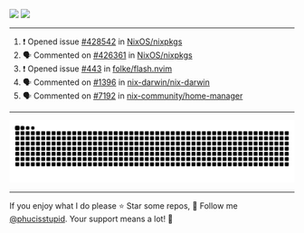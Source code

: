 ![](https://github-readme-stats.vercel.app/api?username=phucisstupid&show_icons=true&theme=catppuccin_mocha)
![](https://streak-stats.demolab.com?user=phucisstupid&theme=catppuccin_mocha)

---

<!--START_SECTION:activity-->
1. ❗ Opened issue [#428542](https://github.com/NixOS/nixpkgs/issues/428542) in [NixOS/nixpkgs](https://github.com/NixOS/nixpkgs)
2. 🗣 Commented on [#426361](https://github.com/NixOS/nixpkgs/pull/426361#issuecomment-3117810052) in [NixOS/nixpkgs](https://github.com/NixOS/nixpkgs)
3. ❗ Opened issue [#443](https://github.com/folke/flash.nvim/issues/443) in [folke/flash.nvim](https://github.com/folke/flash.nvim)
4. 🗣 Commented on [#1396](https://github.com/nix-darwin/nix-darwin/pull/1396#issuecomment-3114374773) in [nix-darwin/nix-darwin](https://github.com/nix-darwin/nix-darwin)
5. 🗣 Commented on [#7192](https://github.com/nix-community/home-manager/issues/7192#issuecomment-3111823400) in [nix-community/home-manager](https://github.com/nix-community/home-manager)
<!--END_SECTION:activity-->

---

<picture>
  <source media="(prefers-color-scheme: dark)" srcset="https://raw.githubusercontent.com/phucisstupid/phucisstupid/output/github-contribution-grid-snake-dark.svg">
  <source media="(prefers-color-scheme: light)" srcset="https://raw.githubusercontent.com/phucisstupid/phucisstupid/output/github-contribution-grid-snake.svg">
  <img alt="GitHub Contribution Grid Snake" src="https://raw.githubusercontent.com/phucisstupid/phucisstupid/output/github-contribution-grid-snake.svg">
</picture>

---

If you enjoy what I do please ⭐ Star some repos, 👤 Follow me [@phucisstupid](https://github.com/phucisstupid). Your support means a lot! 💙
